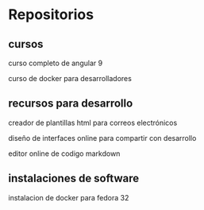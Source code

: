 # Repositorios

## cursos 
[Angular 9]: https://www.youtube.com/watch?v=nnTdLuMf-aQ&list=PLm0WEBt1zBgL_foT2KfXH8xFlQ-nQS5Qw
    curso completo de angular 9 
    
[Docker]: https://www.youtube.com/playlist?list=PLrb1e2Mp6N_tXQryuDVzOq4SLQKqVv1uz 
	curso de docker para desarrolladores
	

## recursos para desarrollo 

[Topol]: https://topol.io/
	creador de plantillas html para correos electrónicos 

[Figma]: https://www.figma.com/
	diseño de interfaces online para compartir con desarrollo 

[dillinger]: https://dillinger.io/
    editor online de codigo markdown 


## instalaciones de software 

[Docker]: https://fedoramagazine.org/docker-and-fedora-32/
	instalacion de docker para fedora 32
	
